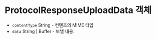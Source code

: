 # ProtocolResponseUploadData 객체

* `contentType` String - 컨텐츠의 MIME 타입
* `data` String | Buffer - 보낼 내용.
